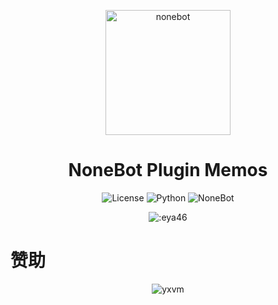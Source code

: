 <p align="center">
  <a href="https://nonebot.dev/"><img src="https://nonebot.dev/logo.png" width="200" height="200" alt="nonebot"></a>
</p>

<div align="center">

# NoneBot Plugin Memos

![License](https://img.shields.io/github/license/eya46/nonebot_plugin_memos)
![Python](https://img.shields.io/badge/python-3.10+-blue.svg)
![NoneBot](https://img.shields.io/badge/nonebot-2.4.1+-red.svg)
</div>

<div align="center">

![:eya46](https://count.getloli.com/get/@:eya46-plugin-memos?theme=gelbooru)

</div>

# 赞助

<div align="center">

![yxvm](https://yxvm.com/assets/img/logo.png "yxvm")

</div>